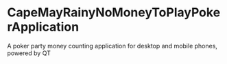 # CapeMayRainyNoMoneyToPlayPokerApplication
A poker party money counting application for desktop and mobile phones, powered by QT
